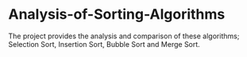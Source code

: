 # Analysis-of-Sorting-Algorithms
The project provides the analysis and comparison of these algorithms; Selection Sort, Insertion Sort, Bubble Sort and Merge Sort.
